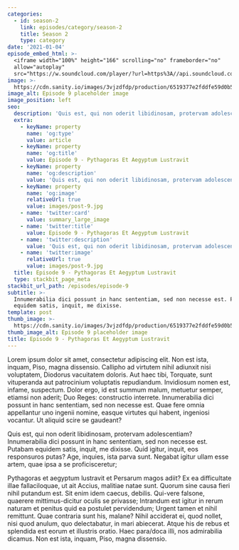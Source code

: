 ```yaml
---
categories:
  - id: season-2
    link: episodes/category/season-2
    title: Season 2
    type: category
date: '2021-01-04'
episode_embed_html: >-
  <iframe width="100%" height="166" scrolling="no" frameborder="no"
  allow="autoplay"
  src="https://w.soundcloud.com/player/?url=https%3A//api.soundcloud.com/tracks/387283889&color=%23ff5500&auto_play=false&hide_related=false&show_comments=true&show_user=true&show_reposts=false&show_teaser=true"></iframe>
image: >-
  https://cdn.sanity.io/images/3vjzdfdp/production/6519377e2fddfe59d0b591b7492944bd85d0cade-1200x800.jpg
image_alt: Episode 9 placeholder image
image_position: left
seo:
  description: 'Quis est, qui non oderit libidinosam, protervam adolescentiam'
  extra:
    - keyName: property
      name: 'og:type'
      value: article
    - keyName: property
      name: 'og:title'
      value: Episode 9 - Pythagoras Et Aegyptum Lustravit
    - keyName: property
      name: 'og:description'
      value: 'Quis est, qui non oderit libidinosam, protervam adolescentiam'
    - keyName: property
      name: 'og:image'
      relativeUrl: true
      value: images/post-9.jpg
    - name: 'twitter:card'
      value: summary_large_image
    - name: 'twitter:title'
      value: Episode 9 - Pythagoras Et Aegyptum Lustravit
    - name: 'twitter:description'
      value: 'Quis est, qui non oderit libidinosam, protervam adolescentiam'
    - name: 'twitter:image'
      relativeUrl: true
      value: images/post-9.jpg
  title: Episode 9 - Pythagoras Et Aegyptum Lustravit
  type: stackbit_page_meta
stackbit_url_path: /episodes/episode-9
subtitle: >-
  Innumerabilia dici possunt in hanc sententiam, sed non necesse est. Putabam
  equidem satis, inquit, me dixisse.
template: post
thumb_image: >-
  https://cdn.sanity.io/images/3vjzdfdp/production/6519377e2fddfe59d0b591b7492944bd85d0cade-1200x800.jpg
thumb_image_alt: Episode 9 placeholder image
title: Episode 9 - Pythagoras Et Aegyptum Lustravit
---
```


Lorem ipsum dolor sit amet, consectetur adipiscing elit. Non est ista, inquam, Piso, magna dissensio. Callipho ad virtutem nihil adiunxit nisi voluptatem, Diodorus vacuitatem doloris. Aut haec tibi, Torquate, sunt vituperanda aut patrocinium voluptatis repudiandum. Invidiosum nomen est, infame, suspectum. Dolor ergo, id est summum malum, metuetur semper, etiamsi non aderit; Duo Reges: constructio interrete. Innumerabilia dici possunt in hanc sententiam, sed non necesse est. Quae fere omnia appellantur uno ingenii nomine, easque virtutes qui habent, ingeniosi vocantur. Ut aliquid scire se gaudeant?

Quis est, qui non oderit libidinosam, protervam adolescentiam? Innumerabilia dici possunt in hanc sententiam, sed non necesse est. Putabam equidem satis, inquit, me dixisse. Quid igitur, inquit, eos responsuros putas? Age, inquies, ista parva sunt. Negabat igitur ullam esse artem, quae ipsa a se proficisceretur;

Pythagoras et aegyptum lustravit et Persarum magos adiit? Ex ea difficultate illae fallaciloquae, ut ait Accius, malitiae natae sunt. Quorum sine causa fieri nihil putandum est. Sit enim idem caecus, debilis. Qui-vere falsone, quaerere mittimus-dicitur oculis se privasse; Intrandum est igitur in rerum naturam et penitus quid ea postulet pervidendum; Urgent tamen et nihil remittunt. Quae contraria sunt his, malane? Nihil acciderat ei, quod nollet, nisi quod anulum, quo delectabatur, in mari abiecerat. Atque his de rebus et splendida est eorum et illustris oratio. Haec para/doca illi, nos admirabilia dicamus. Non est ista, inquam, Piso, magna dissensio.
